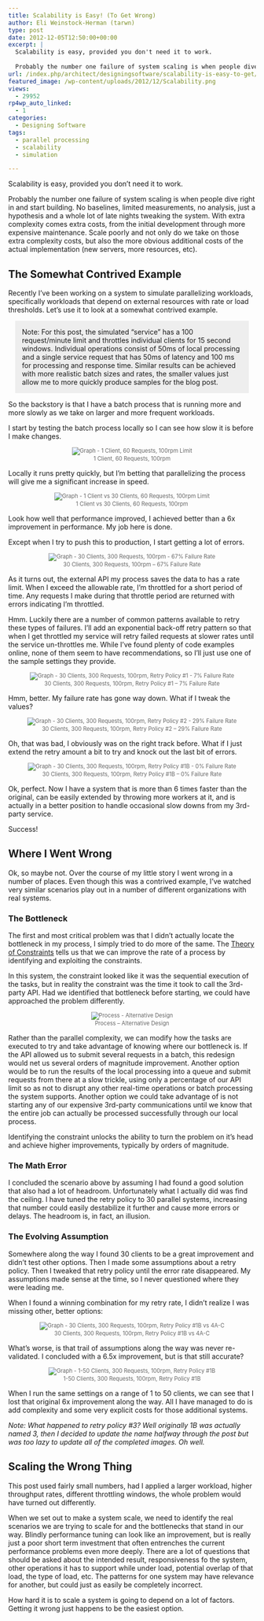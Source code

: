 ```yaml
---
title: Scalability is Easy! (To Get Wrong)
author: Eli Weinstock-Herman (tarwn)
type: post
date: 2012-12-05T12:50:00+00:00
excerpt: |
  Scalability is easy, provided you don't need it to work.
  
  Probably the number one failure of system scaling is when people dive right in and start building. No baselines, limited measurements, no analysis, just a hypothesis and a whole lot of late nights tweaking the system.
url: /index.php/architect/designingsoftware/scalability-is-easy-to-get/
featured_image: /wp-content/uploads/2012/12/Scalability.png
views:
  - 29952
rp4wp_auto_linked:
  - 1
categories:
  - Designing Software
tags:
  - parallel processing
  - scalability
  - simulation

---
```

Scalability is easy, provided you don&#8217;t need it to work.

Probably the number one failure of system scaling is when people dive right in and start building. No baselines, limited measurements, no analysis, just a hypothesis and a whole lot of late nights tweaking the system. With extra complexity comes extra costs, from the initial development through more expensive maintenance. Scale poorly and not only do we take on those extra complexity costs, but also the more obvious additional costs of the actual implementation (new servers, more resources, etc).

## The Somewhat Contrived Example

Recently I&#8217;ve been working on a system to simulate parallelizing workloads, specifically workloads that depend on external resources with rate or load thresholds. Let&#8217;s use it to look at a somewhat contrived example.

<div style="background-color: #eeeeee; padding: 1em; margin: 1em;">
  Note: For this post, the simulated &#8220;service&#8221; has a 100 request/minute limit and throttles individual clients for 15 second windows. Individual operations consist of 50ms of local processing and a single service request that has 50ms of latency and 100 ms for processing and response time. Similar results can be achieved with more realistic batch sizes and rates, the smaller values just allow me to more quickly produce samples for the blog post.
</div>

So the backstory is that I have a batch process that is running more and more slowly as we take on larger and more frequent workloads. 

I start by testing the batch process locally so I can see how slow it is before I make changes.

<div style="text-align: center; font-size: .8em; color: #666666">
  <img src="http://tiernok.com/LTDBlog/Scalability/Graph_01.png" alt="Graph - 1 Client, 60 Requests, 100rpm Limit" /><br /> 1 Client, 60 Requests, 100rpm
</div>

Locally it runs pretty quickly, but I&#8217;m betting that parallelizing the process will give me a significant increase in speed.

<div style="text-align: center; font-size: .8em; color: #666666">
  <img src="http://tiernok.com/LTDBlog/Scalability/Graph_02.png" alt="Graph - 1 Client vs 30 Clients, 60 Requests, 100rpm Limit" /><br /> 1 Client vs 30 Clients, 60 Requests, 100rpm
</div>

Look how well that performance improved, I achieved better than a 6x improvement in performance. My job here is done. 

Except when I try to push this to production, I start getting a lot of errors. 

<div style="text-align: center; font-size: .8em; color: #666666">
  <img src="http://tiernok.com/LTDBlog/Scalability/Graph_03.png" alt="Graph - 30 Clients, 300 Requests, 100rpm - 67% Failure Rate" /><br /> 30 Clients, 300 Requests, 100rpm &#8211; 67% Failure Rate
</div>

As it turns out, the external API my process saves the data to has a rate limit. When I exceed the allowable rate, I&#8217;m throttled for a short period of time. Any requests I make during that throttle period are returned with errors indicating I&#8217;m throttled.

Hmm. Luckily there are a number of common patterns available to retry these types of failures. I&#8217;ll add an exponential back-off retry pattern so that when I get throttled my service will retry failed requests at slower rates until the service un-throttles me. While I&#8217;ve found plenty of code examples online, none of them seem to have recommendations, so I&#8217;ll just use one of the sample settings they provide.

<div style="text-align: center; font-size: .8em; color: #666666">
  <img src="http://tiernok.com/LTDBlog/Scalability/Graph_04.png" alt="Graph - 30 Clients, 300 Requests, 100rpm, Retry Policy #1 - 7% Failure Rate" /><br /> 30 Clients, 300 Requests, 100rpm, Retry Policy #1 &#8211; 7% Failure Rate
</div>

Hmm, better. My failure rate has gone way down. What if I tweak the values?

<div style="text-align: center; font-size: .8em; color: #666666">
  <img src="http://tiernok.com/LTDBlog/Scalability/Graph_05.png" alt="Graph - 30 Clients, 300 Requests, 100rpm, Retry Policy #2 - 29% Failure Rate" /><br /> 30 Clients, 300 Requests, 100rpm, Retry Policy #2 &#8211; 29% Failure Rate
</div>

Oh, that was bad, I obviously was on the right track before. What if I just extend the retry amount a bit to try and knock out the last bit of errors. 

<div style="text-align: center; font-size: .8em; color: #666666">
  <img src="http://tiernok.com/LTDBlog/Scalability/Graph_06.png" alt="Graph - 30 Clients, 300 Requests, 100rpm, Retry Policy #1B - 0% Failure Rate" /><br /> 30 Clients, 300 Requests, 100rpm, Retry Policy #1B &#8211; 0% Failure Rate
</div>

Ok, perfect. Now I have a system that is more than 6 times faster than the original, can be easily extended by throwing more workers at it, and is actually in a better position to handle occasional slow downs from my 3rd-party service. 

Success!

## Where I Went Wrong

Ok, so maybe not. Over the course of my little story I went wrong in a number of places. Even though this was a contrived example, I&#8217;ve watched very similar scenarios play out in a number of different organizations with real systems.

### The Bottleneck

The first and most critical problem was that I didn&#8217;t actually locate the bottleneck in my process, I simply tried to do more of the same. The [Theory of Constraints][1] tells us that we can improve the rate of a process by identifying and exploiting the constraints. 

In this system, the constraint looked like it was the sequential execution of the tasks, but in reality the constraint was the time it took to call the 3rd-party API. Had we identified that bottleneck before starting, we could have approached the problem differently.

<div style="text-align: center; font-size: .8em; color: #666666">
  <img src="http://tiernok.com/LTDBlog/Scalability/ProcessChange.png" alt="Process - Alternative Design" /><br /> Process &#8211; Alternative Design
</div>

Rather than the parallel complexity, we can modify how the tasks are executed to try and take advantage of knowing where our bottleneck is. If the API allowed us to submit several requests in a batch, this redesign would net us several orders of magnitude improvement. Another option would be to run the results of the local processing into a queue and submit requests from there at a slow trickle, using only a percentage of our API limit so as not to disrupt any other real-time operations or batch processing the system supports. Another option we could take advantage of is not starting any of our expensive 3rd-party communications until we know that the entire job can actually be processed successfully through our local process.

Identifying the constraint unlocks the ability to turn the problem on it&#8217;s head and achieve higher improvements, typically by orders of magnitude.

### The Math Error

I concluded the scenario above by assuming I had found a good solution that also had a lot of headroom. Unfortunately what I actually did was find the ceiling. I have tuned the retry policy to 30 parallel systems, increasing that number could easily destabilize it further and cause more errors or delays. The headroom is, in fact, an illusion.

### The Evolving Assumption

Somewhere along the way I found 30 clients to be a great improvement and didn&#8217;t test other options. Then I made some assumptions about a retry policy. Then I tweaked that retry policy until the error rate disappeared. My assumptions made sense at the time, so I never questioned where they were leading me.

When I found a winning combination for my retry rate, I didn&#8217;t realize I was missing other, better options:

<div style="text-align: center; font-size: .8em; color: #666666">
  <img src="http://tiernok.com/LTDBlog/Scalability/Graph_07.png" alt="Graph - 30 Clients, 300 Requests, 100rpm, Retry Policy #1B vs 4A-C" /><br /> 30 Clients, 300 Requests, 100rpm, Retry Policy #1B vs 4A-C
</div>

What&#8217;s worse, is that trail of assumptions along the way was never re-validated. I concluded with a 6.5x improvement, but is that still accurate?

<div style="text-align: center; font-size: .8em; color: #666666">
  <img src="http://tiernok.com/LTDBlog/Scalability/Graph_08.png" alt="Graph - 1-50 Clients, 300 Requests, 100rpm, Retry Policy #1B" /><br /> 1-50 Clients, 300 Requests, 100rpm, Retry Policy #1B
</div>

When I run the same settings on a range of 1 to 50 clients, we can see that I lost that original 6x improvement along the way. All I have managed to do is add complexity and some very explicit costs for those additional systems.

_Note: What happened to retry policy #3? Well originally 1B was actually named 3, then I decided to update the name halfway through the post but was too lazy to update all of the completed images. Oh well._

## Scaling the Wrong Thing

This post used fairly small numbers, had I applied a larger workload, higher throughput rates, different throttling windows, the whole problem would have turned out differently. 

When we set out to make a system scale, we need to identify the real scenarios we are trying to scale for and the bottlenecks that stand in our way. Blindly performance tuning can look like an improvement, but is really just a poor short term investment that often entrenches the current performance problems even more deeply. There are a lot of questions that should be asked about the intended result, responsiveness fo the system, other operations it has to support while under load, potential overlap of that load, the type of load, etc. The patterns for one system may have relevance for another, but could just as easily be completely incorrect.

How hard it is to scale a system is going to depend on a lot of factors. Getting it wrong just happens to be the easiest option.

 [1]: http://en.wikipedia.org/wiki/Theory_of_constraints "Theory of Constraints at Wikipedia"